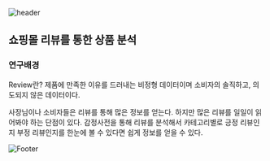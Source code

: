 ![header](https://capsule-render.vercel.app/api?type=wave&color=fddedf&height=230&section=header&text=Analysis_through_review%20render&fontSize=50&fontColor=9e9e9e)

## 쇼핑몰 리뷰를 통한 상품 분석

### 연구배경

Review란? 제품에 만족한 이유를 드러내는 비정형 데이터이며 소비자의 솔직하고, 의도되지 않은 데이터이다.

사장님이나 소비자들은 리뷰를 통해 많은 정보를 얻는다. 하지만 많은 리뷰를 일일이 읽어봐야 하는 단점이 있다. 감정사전을 통해 리뷰를 분석해서 카테고리별로 긍정 리뷰인지 부정 리뷰인지를 한눈에 볼 수 있다면 쉽게 정보를 얻을 수 있다.


![Footer](https://capsule-render.vercel.app/api?type=wave&color=fddedf&height=200&section=footer)
